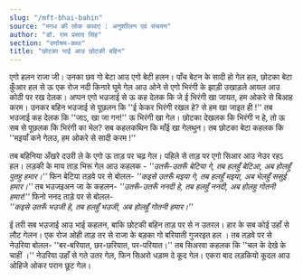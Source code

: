 ```yaml
---
slug: "/mft-bhai-bahin"
source: "मगध की लोक कथाएं : अनुशाीलन एवं संचयन"
author: "डॉ. राम प्रसाद सिंह"
section: "वर्णाश्रम-कथा"
title: "छोटका भाई आउ छोटकी बहिन"
---
```

एगो हलन राजा जी। उनका छव गो बेटा आउ एगो बेटी हलन। पाँच बेटन के सादी हो गेल हल, छोटका बेटा कुँआर हल से ऊ एक रोज नदी किनारे घूमे गेल आउ ओने से एगो भिरंगी के झाड़ी उखाड़ले आयल आउ कोठी पर रख देलक। अप्पन एगो भउजाई से ऊ कह देलक कि जे ई भिरंगी खा जायत, हम ओकरे से बिआह करम। उनकर बहिन भउजाई से पूछलन कि ''ई केकर भिरंगी रखल हे? से हम खा जाइत ही !'' तब भउजाई कह देलक कि ''जाऽ, खा जा गन!'' ऊ भिरंगी खा गेल। छोटका देखलक कि भिरंगी न हे, तो ऊ सब से पूछलक कि भिरंगी का भेल? सब कहलकथिन कि माँई खा गेलथुन। तब छोटका बेटा कहलक कि ''मइयाँ कने गेलउ, हम ओकरे से सादी करम !'' 

तब बहिनिया अँखरे दउरी ले के एगो ऊ ताड़ पर चढ़ गेल। पहिले से ताड़ पर एगो सिआर आउ नेउर रहऽ हल। 
लड़की के माय ताड़ भिरू गेल आउ कहलक -
*''उतरूँ-उतरूँ बेटिया गे, तब हलहुँ बेटिआ, अब होलहुँ पुतहु हमार।''* 
फिन बेटिया तड़वे पर से बोलल- 
*''कइसे उतरूँ मइया गे, तब हलहुँ मइया, अब भेलहुँ ससुई हमार।''* 
तब भउजइअन जा के कहलन- 
*''उतरूँ-उतरूँ ननदी हे, तब हलहुँ ननदी, अब होलहु गोतनी हमार!''* 
फिनो ननद ताड़े पर से बोलल-  
*''कइसे उतरूँ भउजी हे, तब हलहुँ भउजी, अब होलहुँ गोतनी हमार।'’* 

ई तरी सब भउजाई आउ भाई कहलन, बाकि छोटकी बहिन ताड़ पर से न उतरल। हार के सब कोई उहाँ से लौट गेलन। एक रोज ओही ताड़ तर से राजा के बड़का गो बरियाती गुजरइत हल । तब तड़वे पर से नेउरिया बोलल- ''बर-बरियात, छर-छरियात, पर-परियात।'' तब सिअरवा कहलक कि ''चल के देखे के चाहीं ।'' नेउरिया उहाँ से गते उतर गेल, फिन सिअरो धड़ाम दे कूद गेल। एकरा बाद लड़कियो कूदल आउ ओहिजे ओकर परान छूट गेल।